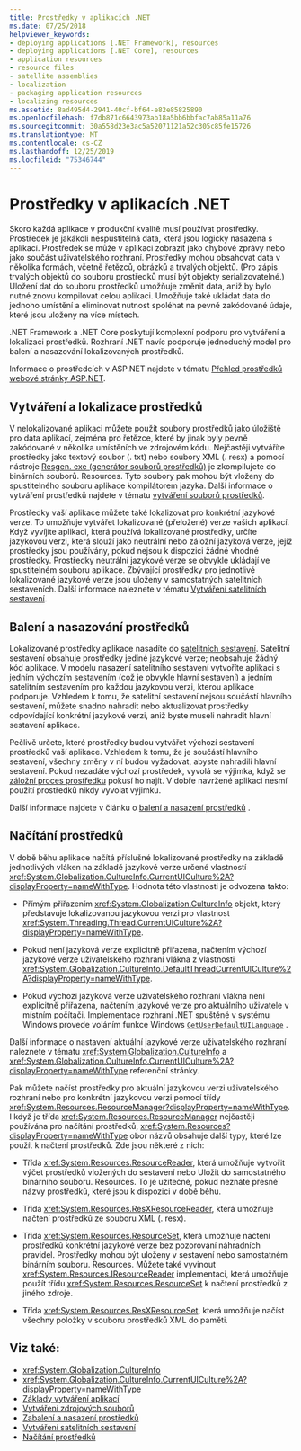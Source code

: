 ```yaml
---
title: Prostředky v aplikacích .NET
ms.date: 07/25/2018
helpviewer_keywords:
- deploying applications [.NET Framework], resources
- deploying applications [.NET Core], resources
- application resources
- resource files
- satellite assemblies
- localization
- packaging application resources
- localizing resources
ms.assetid: 8ad495d4-2941-40cf-bf64-e82e85825890
ms.openlocfilehash: f7db871c6643973ab18a5bb6bbfac7ab85a11a76
ms.sourcegitcommit: 30a558d23e3ac5a52071121a52c305c85fe15726
ms.translationtype: MT
ms.contentlocale: cs-CZ
ms.lasthandoff: 12/25/2019
ms.locfileid: "75346744"
---
```

# <a name="resources-in-net-apps"></a>Prostředky v aplikacích .NET

Skoro každá aplikace v produkční kvalitě musí používat prostředky. Prostředek je jakákoli nespustitelná data, která jsou logicky nasazena s aplikací. Prostředek se může v aplikaci zobrazit jako chybové zprávy nebo jako součást uživatelského rozhraní. Prostředky mohou obsahovat data v několika formách, včetně řetězců, obrázků a trvalých objektů. (Pro zápis trvalých objektů do souboru prostředků musí být objekty serializovatelné.) Uložení dat do souboru prostředků umožňuje změnit data, aniž by bylo nutné znovu kompilovat celou aplikaci. Umožňuje také ukládat data do jednoho umístění a eliminovat nutnost spoléhat na pevně zakódované údaje, které jsou uloženy na více místech.

.NET Framework a .NET Core poskytují komplexní podporu pro vytváření a lokalizaci prostředků. Rozhraní .NET navíc podporuje jednoduchý model pro balení a nasazování lokalizovaných prostředků.

Informace o prostředcích v ASP.NET najdete v tématu [Přehled prostředků webové stránky ASP.NET](https://docs.microsoft.com/previous-versions/aspnet/ms227427(v=vs.100)).

## <a name="create-and-localize-resources"></a>Vytváření a lokalizace prostředků

V nelokalizované aplikaci můžete použít soubory prostředků jako úložiště pro data aplikací, zejména pro řetězce, které by jinak byly pevně zakódované v několika umístěních ve zdrojovém kódu. Nejčastěji vytváříte prostředky jako textový soubor (. txt) nebo soubory XML (. resx) a pomocí nástroje [Resgen. exe (generátor souborů prostředků)](../tools/resgen-exe-resource-file-generator.md) je zkompilujete do binárních souborů. Resources. Tyto soubory pak mohou být vloženy do spustitelného souboru aplikace kompilátorem jazyka. Další informace o vytváření prostředků najdete v tématu [vytváření souborů prostředků](creating-resource-files-for-desktop-apps.md).

Prostředky vaší aplikace můžete také lokalizovat pro konkrétní jazykové verze. To umožňuje vytvářet lokalizované (přeložené) verze vašich aplikací. Když vyvíjíte aplikaci, která používá lokalizované prostředky, určíte jazykovou verzi, která slouží jako neutrální nebo záložní jazyková verze, jejíž prostředky jsou používány, pokud nejsou k dispozici žádné vhodné prostředky. Prostředky neutrální jazykové verze se obvykle ukládají ve spustitelném souboru aplikace. Zbývající prostředky pro jednotlivé lokalizované jazykové verze jsou uloženy v samostatných satelitních sestaveních. Další informace naleznete v tématu [Vytváření satelitních sestavení](creating-satellite-assemblies-for-desktop-apps.md).

## <a name="package-and-deploy-resources"></a>Balení a nasazování prostředků

Lokalizované prostředky aplikace nasadíte do [satelitních sestavení](packaging-and-deploying-resources-in-desktop-apps.md). Satelitní sestavení obsahuje prostředky jediné jazykové verze; neobsahuje žádný kód aplikace. V modelu nasazení satelitního sestavení vytvoříte aplikaci s jedním výchozím sestavením (což je obvykle hlavní sestavení) a jedním satelitním sestavením pro každou jazykovou verzi, kterou aplikace podporuje. Vzhledem k tomu, že satelitní sestavení nejsou součástí hlavního sestavení, můžete snadno nahradit nebo aktualizovat prostředky odpovídající konkrétní jazykové verzi, aniž byste museli nahradit hlavní sestavení aplikace.

Pečlivě určete, které prostředky budou vytvářet výchozí sestavení prostředků vaší aplikace. Vzhledem k tomu, že je součástí hlavního sestavení, všechny změny v ní budou vyžadovat, abyste nahradili hlavní sestavení. Pokud nezadáte výchozí prostředek, vyvolá se výjimka, když se [záložní proces prostředku](packaging-and-deploying-resources-in-desktop-apps.md) pokusí ho najít. V dobře navržené aplikaci nesmí použití prostředků nikdy vyvolat výjimku.

Další informace najdete v článku o [balení a nasazení prostředků](packaging-and-deploying-resources-in-desktop-apps.md) .

## <a name="retrieve-resources"></a>Načítání prostředků

V době běhu aplikace načítá příslušné lokalizované prostředky na základě jednotlivých vláken na základě jazykové verze určené vlastností <xref:System.Globalization.CultureInfo.CurrentUICulture%2A?displayProperty=nameWithType>. Hodnota této vlastnosti je odvozena takto:

- Přímým přiřazením <xref:System.Globalization.CultureInfo> objekt, který představuje lokalizovanou jazykovou verzi pro vlastnost <xref:System.Threading.Thread.CurrentUICulture%2A?displayProperty=nameWithType>.

- Pokud není jazyková verze explicitně přiřazena, načtením výchozí jazykové verze uživatelského rozhraní vlákna z vlastnosti <xref:System.Globalization.CultureInfo.DefaultThreadCurrentUICulture%2A?displayProperty=nameWithType>.

- Pokud výchozí jazyková verze uživatelského rozhraní vlákna není explicitně přiřazena, načtením jazykové verze pro aktuálního uživatele v místním počítači. Implementace rozhraní .NET spuštěné v systému Windows provede voláním funkce Windows [`GetUserDefaultUILanguage`](/windows/desktop/api/winnls/nf-winnls-getuserdefaultuilanguage) .

Další informace o nastavení aktuální jazykové verze uživatelského rozhraní naleznete v tématu <xref:System.Globalization.CultureInfo> a <xref:System.Globalization.CultureInfo.CurrentUICulture%2A?displayProperty=nameWithType> referenční stránky.

Pak můžete načíst prostředky pro aktuální jazykovou verzi uživatelského rozhraní nebo pro konkrétní jazykovou verzi pomocí třídy <xref:System.Resources.ResourceManager?displayProperty=nameWithType>. I když je třída <xref:System.Resources.ResourceManager> nejčastěji používána pro načítání prostředků, <xref:System.Resources?displayProperty=nameWithType> obor názvů obsahuje další typy, které lze použít k načtení prostředků. Zde jsou některé z nich:

- Třída <xref:System.Resources.ResourceReader>, která umožňuje vytvořit výčet prostředků vložených do sestavení nebo Uložit do samostatného binárního souboru. Resources. To je užitečné, pokud neznáte přesné názvy prostředků, které jsou k dispozici v době běhu.

- Třída <xref:System.Resources.ResXResourceReader>, která umožňuje načtení prostředků ze souboru XML (. resx).

- Třída <xref:System.Resources.ResourceSet>, která umožňuje načtení prostředků konkrétní jazykové verze bez pozorování náhradních pravidel. Prostředky mohou být uloženy v sestavení nebo samostatném binárním souboru. Resources. Můžete také vyvinout <xref:System.Resources.IResourceReader> implementaci, která umožňuje použít třídu <xref:System.Resources.ResourceSet> k načtení prostředků z jiného zdroje.

- Třída <xref:System.Resources.ResXResourceSet>, která umožňuje načíst všechny položky v souboru prostředků XML do paměti.

## <a name="see-also"></a>Viz také:

- <xref:System.Globalization.CultureInfo>
- <xref:System.Globalization.CultureInfo.CurrentUICulture%2A?displayProperty=nameWithType>
- [Základy vytváření aplikací](../../standard/application-essentials.md)
- [Vytváření zdrojových souborů](creating-resource-files-for-desktop-apps.md)
- [Zabalení a nasazení prostředků](packaging-and-deploying-resources-in-desktop-apps.md)
- [Vytváření satelitních sestavení](creating-satellite-assemblies-for-desktop-apps.md)
- [Načítání prostředků](retrieving-resources-in-desktop-apps.md)
